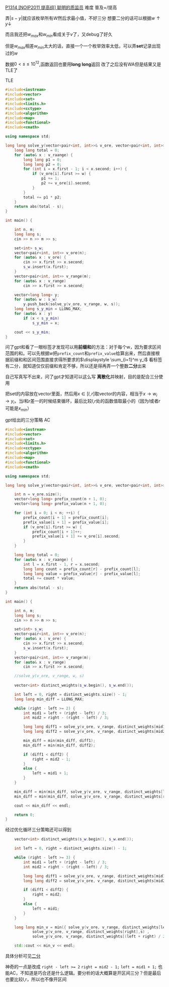 [P1314 [NOIP2011 提高组] 聪明的质监员](https://www.luogu.com.cn/problem/P1314)
难度
普及+/提高

弄$|s-y|$就应该枚举所有$W$然后求最小值，不好三分
想要二分的话可以根据$w↑ y↓$

而且我还把$w_{max}$和$w_{min}$看成关于$v$了，又debug了好久

但是$w_{max}$相差$w_{min}$太大的话，直接一个一个枚举效率太低，可以弄**set**记录出现过的$w$

数据$0<s\leq10^{12}$,函数返回也要用**long long**返回
改了之后没有WA但是结果又是TLE了

TLE
```c++
#include<iostream>
#include<vector>
#include<set>
#include<limits.h>
#include<cctype>
#include<algorithm>
#include<map>
#include<functional>
#include<cmath>

using namespace std;

long long solve_y(vector<pair<int, int>>& v_ore, vector<pair<int, int>>& v_raange, int w,long long s) {
	long long total = 0;
	for (auto& x : v_raange) {
		long long p1 = 0;
		long long p2 = 0;
		for (int i = x.first - 1; i < x.second; i++) {
			if (v_ore[i].first >= w) {
				p1 += 1;
				p2 += v_ore[i].second;
			}
		}
		total += p1 * p2;
	}
	return abs(total - s);
}

int main() {

	int n, m;
	long long s;
	cin >> n >> m >> s;

	set<int> s_w;
	vector<pair<int, int>> v_ore(n);
	for (auto& x : v_ore) {
		cin >> x.first >> x.second;
		s_w.insert(x.first);
	}
	vector<pair<int, int>> v_range(m);
	for (auto& x : v_range)
		cin >> x.first >> x.second;

	vector<long long> y;
	for (auto& w : s_w)
		y.push_back(solve_y(v_ore, v_range, w, s));
	long long s_y_min = LLONG_MAX;
	for (auto& x : y)
		if (x < s_y_min)
			s_y_min = x;

	cout << s_y_min;
}
```

问了gpt和看了一眼标签才发现可以用**前缀和**的方法：对于每个w，因为要求区间范围的和。可以先根据w把`prefix_count`和`prefix_value`给算出来，然后直接根据前缀和和区间范围直接求得所要求的$\displaystyle \sum_{i=1}^m y_i$
看标签有二分，就知道仅仅前缀和肯定不够，所以还是得再弄一个整数**二分**出来

自己写真写不出来，问了gpt才知道可以这么写
**离散化**并映射，目的是配合三分使用

把set的内容放在vector里面，然后用$x\in[l,r]$取vector的内容，相当于$x→w_i→y_i$，当$l$和$r$差一的时候结束循环，最后比较$l$,$r$处的函数值取最小的（因为$l$或者$r$可能是$x_{min}$）

gpt给出的三分策略
AC
```c++
#include<iostream>
#include<vector>
#include<set>
#include<limits.h>
#include<cctype>
#include<algorithm>
#include<map>
#include<functional>
#include<cmath>

using namespace std;

long long solve_y(vector<pair<int, int>>& v_ore, vector<pair<int, int>>& v_raange, int w, long long s) {

	int n = v_ore.size();
	vector<long long> prefix_count(n + 1, 0);
	vector<long long> prefix_value(n + 1, 0);

	for (int i = 0; i < n; ++i) {
		prefix_count[i + 1] = prefix_count[i];
		prefix_value[i + 1] = prefix_value[i];
		if (v_ore[i].first >= w) {
			prefix_count[i + 1]++;
			prefix_value[i + 1] += v_ore[i].second;
		}
	}

	long long total = 0;
	for (auto& x : v_raange) {
		int l = x.first - 1, r = x.second;
		long long count = prefix_count[r] - prefix_count[l];
		long long value = prefix_value[r] - prefix_value[l];
		total += count * value;
	}
	return abs(total - s);
}

int main() {

	int n, m;
	long long s;
	cin >> n >> m >> s;

	set<int> s_w;
	vector<pair<int, int>> v_ore(n);
	for (auto& x : v_ore) {
		cin >> x.first >> x.second;
		s_w.insert(x.first);
	}
	vector<pair<int, int>> v_range(m);
	for (auto& x : v_range)
		cin >> x.first >> x.second;

	//solve_y(v_ore, v_range, w, s)
	
	vector<int> distinct_weights(s_w.begin(), s_w.end());

	int left = 0, right = distinct_weights.size() - 1;
	long long min_diff = LLONG_MAX;

	while (right - left >= 2) {
		int mid1 = left + (right - left) / 3;
		int mid2 = right - (right - left) / 3;

		long long diff1 = solve_y(v_ore, v_range, distinct_weights[mid1], s);
		long long diff2 = solve_y(v_ore, v_range, distinct_weights[mid2], s);

		min_diff = min(min_diff, diff1);
		min_diff = min(min_diff, diff2);

		if (diff1 < diff2) {
			right = mid2 - 1;
		}
		else {
			left = mid1 + 1;
		}
	}

	min_diff = min(min_diff, solve_y(v_ore, v_range, distinct_weights[left], s));
	min_diff = min(min_diff, solve_y(v_ore, v_range, distinct_weights[right], s));

	cout << min_diff << endl;

	return 0;
}
```

经过优化循环三分策略还可以得到

```c++
	vector<int> distinct_weights(s_w.begin(), s_w.end());

	int left = 0, right = distinct_weights.size() - 1;

	while (right - left >= 3) {
		int mid1 = left + (right - left) / 3;
		int mid2 = right - (right - left) / 3;

		long long diff1 = solve_y(v_ore, v_range, distinct_weights[mid1], s);
		long long diff2 = solve_y(v_ore, v_range, distinct_weights[mid2], s);

		if (diff1 < diff2) {
			right = mid2;
		}
		else {
			left = mid1;
		}
	}

	long long min_v = min({ solve_y(v_ore, v_range, distinct_weights[left],s) ,
			solve_y(v_ore, v_range, distinct_weights[right],s) ,
			solve_y(v_ore, v_range, distinct_weights[(left + right) / 2],s) });

	std::cout << min_v << endl;
```
具体分析可见[二分](../../知识点/二分.md)

神奇的一点是改成
`right - left >= 2`
`right = mid2 - 1;`
`left = mid1 + 1;`
也能AC，不知道是巧合还是什么逻辑。要分析的话大概算是开区间三分？但是最后也要比较l,r，所以也不像开区间